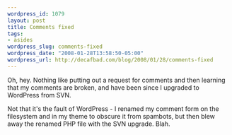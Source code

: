 ```yaml
--- 
wordpress_id: 1079
layout: post
title: Comments fixed
tags: 
- asides
wordpress_slug: comments-fixed
wordpress_date: "2008-01-28T13:58:50-05:00"
wordpress_url: http://decafbad.com/blog/2008/01/28/comments-fixed
---
```

Oh, hey.  Nothing like putting out a request for comments and then learning that my comments are broken, and have been since I upgraded to WordPress from SVN.

Not that it's the fault of WordPress - I renamed my comment form on the filesystem and in my theme to obscure it from spambots, but then blew away the renamed PHP file with the SVN upgrade.  Blah.
